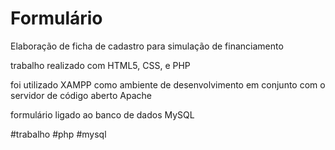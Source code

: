 # Formulário
Elaboração de ficha de cadastro para simulação de financiamento 

trabalho realizado com HTML5, CSS,  e PHP 

foi utilizado XAMPP como ambiente de desenvolvimento em conjunto com o servidor de código aberto Apache

formulário ligado ao banco de dados MySQL

 #trabalho #php #mysql 
